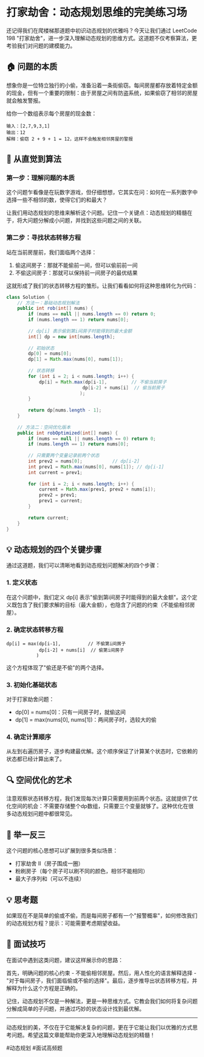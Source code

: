 # 打家劫舍：动态规划思维的完美练习场

还记得我们在爬楼梯那道题中初识动态规划的优雅吗？今天让我们通过 LeetCode 198 "打家劫舍"，进一步深入理解动态规划的思维方式。这道题不仅考察算法，更考验我们对问题的建模能力。

## 🏠 问题的本质

想象你是一位特立独行的小偷，准备沿着一条街偷窃。每间房屋都存放着特定金额的现金，但有一个重要的限制：由于房屋之间有防盗系统，如果偷窃了相邻的房屋就会触发警报。

给你一个数组表示每个房屋的现金数：

```
输入：[2,7,9,3,1]
输出：12
解释：偷窃 2 + 9 + 1 = 12，这样不会触发相邻房屋的警报
```

## 🤔 从直觉到算法

### 第一步：理解问题的本质

这个问题乍看像是在玩数字游戏，但仔细想想，它其实在问：如何在一系列数字中选择一些不相邻的数，使得它们的和最大？

让我们用动态规划的思维来解析这个问题。记住一个关键点：动态规划的精髓在于，将大问题分解成小问题，并找到这些问题之间的关联。

### 第二步：寻找状态转移方程

站在当前房屋前，我们面临两个选择：
1. 偷这间房子：那就不能偷前一间，但可以偷前前一间
2. 不偷这间房子：那就可以保持前一间房子的最优结果

这就形成了我们的状态转移方程的雏形。让我们看看如何将这种思维转化为代码：



```java
class Solution {
    // 方法一：基础动态规划解法
    public int rob(int[] nums) {
        if (nums == null || nums.length == 0) return 0;
        if (nums.length == 1) return nums[0];
        
        // dp[i] 表示偷到第i间房子时能得到的最大金额
        int[] dp = new int[nums.length];
        
        // 初始状态
        dp[0] = nums[0];
        dp[1] = Math.max(nums[0], nums[1]);
        
        // 状态转移
        for (int i = 2; i < nums.length; i++) {
            dp[i] = Math.max(dp[i-1],         // 不偷当前房子
                            dp[i-2] + nums[i]  // 偷当前房子
                           );
        }
        
        return dp[nums.length - 1];
    }
    
    // 方法二：空间优化版本
    public int robOptimized(int[] nums) {
        if (nums == null || nums.length == 0) return 0;
        if (nums.length == 1) return nums[0];
        
        // 只需要两个变量记录前两个状态
        int prev2 = nums[0];           // dp[i-2]
        int prev1 = Math.max(nums[0], nums[1]); // dp[i-1]
        int current = prev1;
        
        for (int i = 2; i < nums.length; i++) {
            current = Math.max(prev1, prev2 + nums[i]);
            prev2 = prev1;
            prev1 = current;
        }
        
        return current;
    }
}

```

## 💡 动态规划的四个关键步骤

通过这道题，我们可以清晰地看到动态规划问题解决的四个步骤：

### 1. 定义状态
在这个问题中，我们定义 dp[i] 表示"偷到第i间房子时能得到的最大金额"。这个定义既包含了我们要求解的目标（最大金额），也隐含了问题的约束（不能偷相邻房屋）。

### 2. 确定状态转移方程
```
dp[i] = max(dp[i-1],          // 不偷第i间房子
            dp[i-2] + nums[i]  // 偷第i间房子
           )
```
这个方程体现了"偷还是不偷"的两个选择。

### 3. 初始化基础状态
对于打家劫舍问题：
- dp[0] = nums[0]：只有一间房子时，就偷这间
- dp[1] = max(nums[0], nums[1])：两间房子时，选较大的偷

### 4. 确定计算顺序
从左到右遍历房子，逐步构建最优解。这个顺序保证了计算某个状态时，它依赖的状态都已经计算出来了。

## 🔍 空间优化的艺术

注意观察状态转移方程，我们发现每次计算只需要用到前两个状态。这就提供了优化空间的机会：不需要存储整个dp数组，只需要三个变量就够了。这种优化在很多动态规划问题中都很常见。

## 🎯 举一反三

这个问题的核心思想可以扩展到很多类似场景：
- 打家劫舍 II（房子围成一圈）
- 粉刷房子（每个房子可以刷不同的颜色，相邻不能相同）
- 最大子序列和（可以不连续）

## 💡 思考题

如果现在不是简单的偷或不偷，而是每间房子都有一个"报警概率"，如何修改我们的动态规划方程？提示：可能需要考虑期望收益。

## 📝 面试技巧

在面试中遇到这类问题，建议这样展示你的思路：

首先，明确问题的核心约束 - 不能偷相邻房屋。然后，用人性化的语言解释选择 - "对于每间房子，我们面临偷或不偷的选择"。最后，逐步推导出状态转移方程，并解释为什么这个方程是正确的。

记住，动态规划不仅是一种解法，更是一种思维方式。它教会我们如何将复杂问题分解成简单的子问题，并通过巧妙的状态设计找到最优解。

---


动态规划的美，不仅在于它能解决复杂的问题，更在于它能让我们以优雅的方式思考问题。希望这篇文章能帮助你更深入地理解动态规划的精髓！

  #动态规划 #面试高频题
